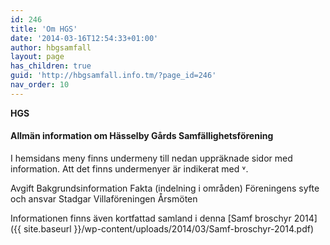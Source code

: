 ```yaml
---
id: 246
title: 'Om HGS'
date: '2014-03-16T12:54:33+01:00'
author: hbgsamfall
layout: page
has_children: true
guid: 'http://hbgsamfall.info.tm/?page_id=246'
nav_order: 10
---
```


**HGS**

#### **Allmän information om Hässelby Gårds Samfällighetsförening**

I hemsidans meny finns undermeny till nedan uppräknade sidor med information. Att det finns undermenyer är indikerat med ˅.

Avgift
Bakgrundsinformation
Fakta (indelning i områden)
Föreningens syfte och ansvar
Stadgar
Villaföreningen
Årsmöten

Informationen finns även kortfattad samland i denna [Samf broschyr 2014]({{ site.baseurl }}/wp-content/uploads/2014/03/Samf-broschyr-2014.pdf)
